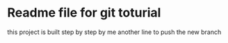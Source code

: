 # Readme file for git toturial

this project is built step by step by me
another line to push the new branch
